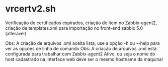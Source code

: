 # vrcertv2.sh
Verificação de certificados expirados, criação de item no Zabbix-agent2, criação de templates.xml para importação no front-end zabbix 5.0 (alterável)

Obs: A criação de arquivos .xml aceita lista, use a opção -h ou --help para ver as opções de linha de comando
Obs: A criação de arquivos .xml está configurada para trabalhar com Zabbix-agent2 Ativo, ou seja o nome do host cadastrado na interface web
deve ser o mesmo hostname da máquina!
